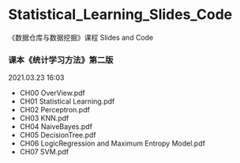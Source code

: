 # Statistical_Learning_Slides_Code
《数据仓库与数据挖掘》课程 Slides and Code

### 课本《统计学习方法》第二版

2021.03.23 16:03

- CH00 OverView.pdf
- CH01 Statistical Learning.pdf
- CH02 Perceptron.pdf
- CH03 KNN.pdf
- CH04 NaiveBayes.pdf
- CH05 DecisionTree.pdf
- CH06 LogicRegression and Maximum Entropy Model.pdf
- CH07 SVM.pdf
